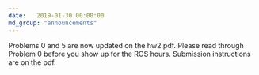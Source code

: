 ```yaml
---
date:   2019-01-30 00:00:00
md_group: "announcements"
---
```


Problems 0 and 5 are now updated on the hw2.pdf.
Please read through Problem 0 before you show up for the ROS hours.
Submission instructions are on the pdf.


